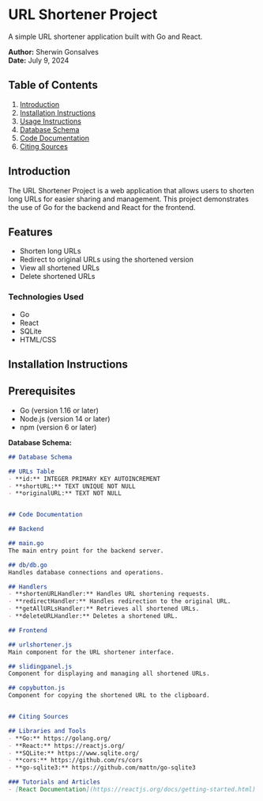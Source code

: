 # URL Shortener Project
A simple URL shortener application built with Go and React.

**Author:** Sherwin Gonsalves  
**Date:** July 9, 2024

## Table of Contents
1. [Introduction](#introduction)
2. [Installation Instructions](#installation-instructions)
3. [Usage Instructions](#usage-instructions)
5. [Database Schema](##Database-Schema)
6. [Code Documentation](#Code-Documentation)
7. [Citing Sources](#citing-sources)


## Introduction
The URL Shortener Project is a web application that allows users to shorten long URLs for easier sharing and management. This project demonstrates the use of Go for the backend and React for the frontend.

## Features
- Shorten long URLs
- Redirect to original URLs using the shortened version
- View all shortened URLs
- Delete shortened URLs

### Technologies Used
- Go
- React
- SQLite
- HTML/CSS

## Installation Instructions

## Prerequisites
- Go (version 1.16 or later)
- Node.js (version 14 or later)
- npm (version 6 or later)


**Database Schema:**
```markdown
## Database Schema

## URLs Table
- **id:** INTEGER PRIMARY KEY AUTOINCREMENT
- **shortURL:** TEXT UNIQUE NOT NULL
- **originalURL:** TEXT NOT NULL


## Code Documentation

## Backend

## main.go
The main entry point for the backend server.

## db/db.go
Handles database connections and operations.

## Handlers
- **shortenURLHandler:** Handles URL shortening requests.
- **redirectHandler:** Handles redirection to the original URL.
- **getAllURLsHandler:** Retrieves all shortened URLs.
- **deleteURLHandler:** Deletes a shortened URL.

## Frontend

## urlshortener.js
Main component for the URL shortener interface.

## slidingpanel.js
Component for displaying and managing all shortened URLs.

## copybutton.js
Component for copying the shortened URL to the clipboard.


## Citing Sources

## Libraries and Tools
- **Go:** https://golang.org/
- **React:** https://reactjs.org/
- **SQLite:** https://www.sqlite.org/
- **cors:** https://github.com/rs/cors
- **go-sqlite3:** https://github.com/mattn/go-sqlite3

### Tutorials and Articles
- [React Documentation](https://reactjs.org/docs/getting-started.html)
